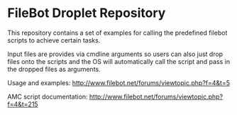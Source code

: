 FileBot Droplet Repository
=======

This repository contains a set of examples for calling the predefined
filebot scripts to achieve certain tasks. 

Input files are provides via cmdline arguments so users can also just 
drop files onto the scripts and the OS will automatically call the script
and pass in the dropped files as arguments.


Usage and examples:
http://www.filebot.net/forums/viewtopic.php?f=4&t=5

AMC script documentation:
http://www.filebot.net/forums/viewtopic.php?f=4&t=215
